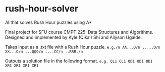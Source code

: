 # rush-hour-solver
AI that solves Rush Hour puzzles using A*

Final project for SFU course CMPT 225: Data Structures and Algorithms.
Designed and implemented by Kyle (Qikai) Shi and Allyson Ugalde.

Takes input as a .txt file with a Rush Hour puzzle.
`e.g./n
AA...O/n
.....O/n
XX...O/n
...QQQ/n
....CC/n
..RRR./n`

Outputs a solution file in the following format.
`e.g.
QL1
CL1
OD1
OD1
OD1
XR1
XR1
XR1
XR1`
